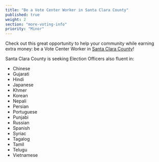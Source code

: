 ```yaml
---
title: "Be a Vote Center Worker in Santa Clara County"
published: true
weight: 2
section: "more-voting-info"
priority: "Minor"
---
```


Check out this great opportunity to help your community while earning extra money: be a Vote Center Worker in [Santa Clara County](https://www.sccgov.org/sites/rov/Volunteer/Work%20at%20a%20Vote%20Center/Pages/home.aspx)!  

Santa Clara County is seeking Election Officers also fluent in: 
- Chinese
- Gujarati 
- Hindi
- Japanese
- Khmer 
- Korean
- Nepali
- Persian
- Portuguese
- Punjabi
- Russian
- Spanish
- Syriac 
- Tagalog
- Tamil
- Telugu
- Vietnamese
